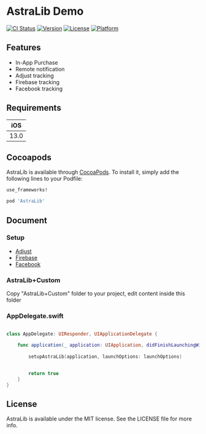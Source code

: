 # AstraLib Demo

[![CI Status](https://img.shields.io/travis/vancungtruong/AstraLib.svg?style=flat)](https://travis-ci.org/vancungtruong/AstraLib)
[![Version](https://img.shields.io/cocoapods/v/AstraLib.svg?style=flat)](https://cocoapods.org/pods/AstraLib)
[![License](https://img.shields.io/cocoapods/l/AstraLib.svg?style=flat)](https://cocoapods.org/pods/AstraLib)
[![Platform](https://img.shields.io/cocoapods/p/AstraLib.svg?style=flat)](https://cocoapods.org/pods/AstraLib)


## Features

- In-App Purchase
- Remote notification
- Adjust tracking
- Firebase tracking
- Facebook tracking


## Requirements

| iOS |
| --- |
| 13.0 |


## Cocoapods

AstraLib is available through [CocoaPods](https://cocoapods.org). To install
it, simply add the following lines to your Podfile:

```ruby
use_frameworks!

pod 'AstraLib'
```

## Document

### Setup 

- [Adjust](https://github.com/adjust/ios_sdk)
- [Firebase](https://firebase.google.com/docs/analytics/get-started?platform=ios)
- [Facebook](https://developers.facebook.com/docs/app-events/getting-started-app-events-ios)

### AstraLib+Custom

Copy "AstraLib+Custom" folder to your project, edit content inside this folder

### AppDelegate.swift

```swift

class AppDelegate: UIResponder, UIApplicationDelegate { 

    func application(_ application: UIApplication, didFinishLaunchingWithOptions launchOptions: [UIApplication.LaunchOptionsKey: Any]?) -> Bool {
        
        setupAstraLib(application, launchOptions: launchOptions)

        
        return true
    }
}

```

## License

AstraLib is available under the MIT license. See the LICENSE file for more info.

